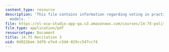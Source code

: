```yaml
---
content_type: resource
description: 'This file contains information regarding voting in practice: agency
  models. '
file: https://ol-ocw-studio-app-qa.s3.amazonaws.com/courses/14-75-political-economy-and-economic-development-fall-2012/0d9226ee3d76e7e4c5d4029cc547cc74_MIT14_75F12_Recitation3.pdf
file_type: application/pdf
resourcetype: Document
title: 14.75 Recitation 3
uid: 0d9226ee-3d76-e7e4-c5d4-029cc547cc74
---
```

